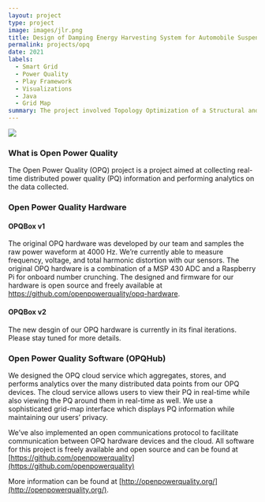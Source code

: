 ```yaml
---
layout: project
type: project
image: images/jlr.png
title: Design of Damping Energy Harvesting System for Automobile Suspension (Inter IIT Tech Meet: Jaguar Land Rover)
permalink: projects/opq
date: 2021
labels:
  - Smart Grid
  - Power Quality
  - Play Framework
  - Visualizations
  - Java
  - Grid Map
summary: The project involved Topology Optimization of a Structural and Thermal system using SIMP method in Sigmund-Bendsoe algo. over FEM formulations, achieving an avg. accuracy 92% by validating against standard TopOpt, Ansys app.
---
```


<img class="ui image" src="{{ site.baseurl }}/images/jlr.png">

### What is Open Power Quality

The Open Power Quality (OPQ) project is a project aimed at collecting real-time distributed power quality (PQ)
information and performing analytics on the data collected.

### Open Power Quality Hardware

#### OPQBox v1

The original OPQ hardware was developed by our team and samples the raw power waveform at 4000 Hz.
We’re currently able to measure frequency, voltage, and total harmonic distortion with our sensors.
The original OPQ hardware is a combination of a MSP 430 ADC and a Raspberry Pi for onboard number crunching.
The designed and firmware for our hardware is open source and freely available at
 https://github.com/openpowerquality/opq-hardware.

#### OPQBox v2

The new desgin of our OPQ hardware is currently in its final iterations. Please stay tuned for more details.

### Open Power Quality Software (OPQHub)

We designed the OPQ cloud service which aggregates, stores, and performs analytics over the many distributed data points
 from our OPQ devices. The cloud service allows users to view their PQ in real-time while also viewing the PQ around
 them in real-time as well. We use a sophisticated grid-map interface which displays PQ information while maintaining
 our users’ privacy.

We’ve also implemented an open communications protocol to facilitate communication between OPQ hardware devices and the
cloud. All software for this project is freely available and open source and can be found at
 [https://github.com/openpowerquality](https://github.com/openpowerquality)

More information can be found at [http://openpowerquality.org/](http://openpowerquality.org/).
